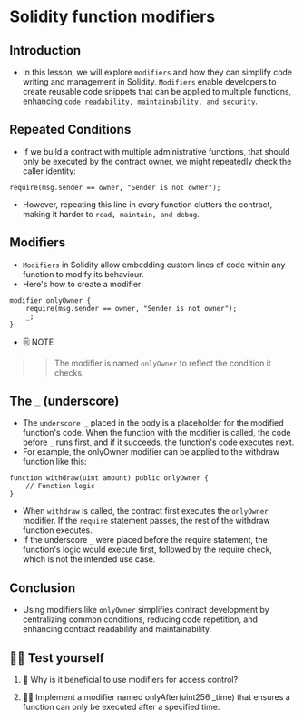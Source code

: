 # Solidity function modifiers

## Introduction
- In this lesson, we will explore `modifiers` and how they can simplify code writing and management in Solidity. `Modifiers` enable developers to create reusable code snippets that can be applied to multiple functions, enhancing `code readability, maintainability, and security`.

## Repeated Conditions
- If we build a contract with multiple administrative functions, that should only be executed by the contract owner, we might repeatedly check the caller identity:
```
require(msg.sender == owner, "Sender is not owner");
```

- However, repeating this line in every function clutters the contract, making it harder to `read, maintain, and debug`.

## Modifiers
- `Modifiers` in Solidity allow embedding custom lines of code within any function to modify its behaviour.
- Here's how to create a modifier:

```
modifier onlyOwner {
    require(msg.sender == owner, "Sender is not owner");
    _;
}
```

- 🗒️ NOTE

>> The modifier is named `onlyOwner` to reflect the condition it checks.

## The _ (underscore)
- The `underscore _` placed in the body is a placeholder for the modified function's code. When the function with the modifier is called, the code before `_` runs first, and if it succeeds, the function's code executes next.
- For example, the onlyOwner modifier can be applied to the withdraw function like this:
```
function withdraw(uint amount) public onlyOwner {
    // Function logic
}
```

- When `withdraw` is called, the contract first executes the `onlyOwner` modifier. If the `require` statement passes, the rest of the withdraw function executes.
- If the underscore `_` were placed before the require statement, the function's logic would execute first, followed by the require check, which is not the intended use case.

## Conclusion
- Using modifiers like `onlyOwner` simplifies contract development by centralizing common conditions, reducing code repetition, and enhancing contract readability and maintainability.

## 🧑‍💻 Test yourself
1. 📕 Why is it beneficial to use modifiers for access control?

2. 🧑‍💻 Implement a modifier named onlyAfter(uint256 _time) that ensures a function can only be executed after a specified time.
